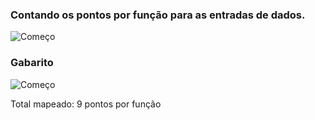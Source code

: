 ### Contando os pontos por função para as entradas de dados.

![Começo](https://github.com/AlexDeSaran/Estimativas-Metricas-Software/blob/main/Atividades_Desenvolvidas/Atividade_04/tabela.png)

### Gabarito

![Começo](https://github.com/AlexDeSaran/Estimativas-Metricas-Software/blob/main/Atividades_Desenvolvidas/Atividade_04/gab.png)

Total mapeado: 9 pontos por função
